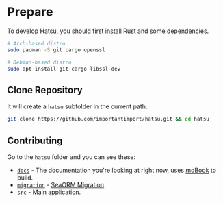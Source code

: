 # Prepare

To develop Hatsu, you should first [install Rust](https://www.rust-lang.org/tools/install) and some dependencies.

```bash
# Arch-based distro
sudo pacman -S git cargo openssl

# Debian-based distro
sudo apt install git cargo libssl-dev
```

## Clone Repository

It will create a `hatsu` subfolder in the current path.

```bash
git clone https://github.com/importantimport/hatsu.git && cd hatsu
```

## Contributing

Go to the `hatsu` folder and you can see these:

- [`docs`](https://github.com/importantimport/hatsu/tree/main/docs) - The documentation you're looking at right now, uses [mdBook](https://github.com/rust-lang/mdBook) to build.
- [`migration`](https://github.com/importantimport/hatsu/tree/main/migration) - [SeaORM Migration](https://www.sea-ql.org/SeaORM/docs/migration/setting-up-migration/).
- [`src`](https://github.com/importantimport/hatsu/tree/main/src) - Main application.
